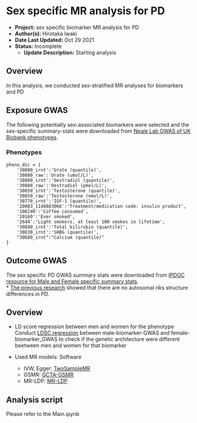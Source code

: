 # Sex specific MR analysis for PD

 - **Project:** sex specific biomarker MR analysis for PD
 - **Author(s):** Hirotaka Iwaki 
 - **Date Last Updated:** Oct 29 2021
  - **Status:** Incomplete
    - **Update Description:** Starting analysis



## Overview
In this analysis, we conducted sex-stratified MR analyses for biomarkers and PD


## Exposure GWAS
The following potentially sex-associated biomarkers were selected and the sex-specific summary-stats were downloaded from [Neale Lab GWAS of UK Biobank phenotypes](https://docs.google.com/spreadsheets/d/1kvPoupSzsSFBNSztMzl04xMoSC3Kcx3CrjVf4yBmESU/edit?usp=sharing).

### Phenotypes
    pheno_dic = {
        '30880_irnt':'Urate (quantile)', 
        '30880_raw':'Urate (umol/L)', 
        '30800_irnt':'Oestradiol (quantile)', 
        '30800_raw':'Oestradiol (pmol/L)', 
        '30850_irnt':'Testosterone (quantile)', 
        '30850_raw':'Testosterone (nmol/L)', 
        '30770_irnt':'IGF-1 (quantile)', 
        '20003_1140883066':'Treatment/medication code: insulin product',
        '100240':'Coffee consumed', 
        '20160':'Ever smoked', 
        '2644':'Light smokers, at least 100 smokes in lifetime',
        '30840_irnt':'Total bilirubin (quantile)', 
        '30830_irnt':'SHBG (quantile)',
        "30680_irnt":"Calcium (quantile)"
    }

## Outcome GWAS
The sex specific PD GWAS summary stats were downloaded from [IPDGC resource for Male and Female specific summary stats](https://pdgenetics.org/resources).    
\* [The previous research](https://onlinelibrary.wiley.com/doi/pdf/10.1002/ana.26090) showed that there are no autosomal riks structure differences in PD. 

## Overview
* LD score regression between men and women for the phenotype    
  Conduct [LDSC regression](https://github.com/bulik/ldsc/wiki) between male-biomarker-GWAS and female-biomarker_GWAS to check if the genetic architecture were different beetween men and women for that biomarker

* Used MR models: Software
  * IVW, Egger: [TwoSampleMR](https://mrcieu.github.io/TwoSampleMR/articles/gwas2020.html)
  * GSMR: [GCTA-GSMR](https://cnsgenomics.com/software/gcta/#GSMR)
  * MR-LDP: [MR-LDP](https://github.com/QingCheng0218/MR.LDP)


## Analysis script
Please refer to the Main.ipynb